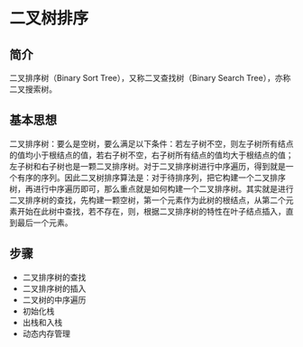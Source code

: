 # 二叉树排序

## 简介
二叉排序树（Binary Sort Tree），又称二叉查找树（Binary Search Tree），亦称二叉搜索树。
## 基本思想
二叉排序树：要么是空树，要么满足以下条件：若左子树不空，则左子树所有结点的值均小于根结点的值，若右子树不空，右子树所有结点的值均大于根结点的值；左子树和右子树也是一颗二叉排序树。对于二叉排序树进行中序遍历，得到就是一个有序的序列。因此二叉树排序算法是：对于待排序列，把它构建一个二叉排序树，再进行中序遍历即可，那么重点就是如何构建一个二叉排序树。其实就是进行二叉排序树的查找，先构建一颗空树，第一个元素作为此树的根结点，从第二个元素开始在此树中查找，若不存在，则，根据二叉排序树的特性在叶子结点插入，直到最后一个元素。
## 步骤
- 二叉排序树的查找
- 二叉排序树的插入
- 二叉树的中序遍历
- 初始化栈
- 出栈和入栈
- 动态内存管理

